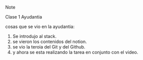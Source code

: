 > [!NOTE]
> Clase 1 Ayudantia

cosas que se vio en la ayudantia:
1. Se introdujo al stack.
2. se vieron los contenidos del notion.
3. se vio la teroia del Git y del Github.
4. y ahora se esta realizando la tarea en conjunto con el video.
